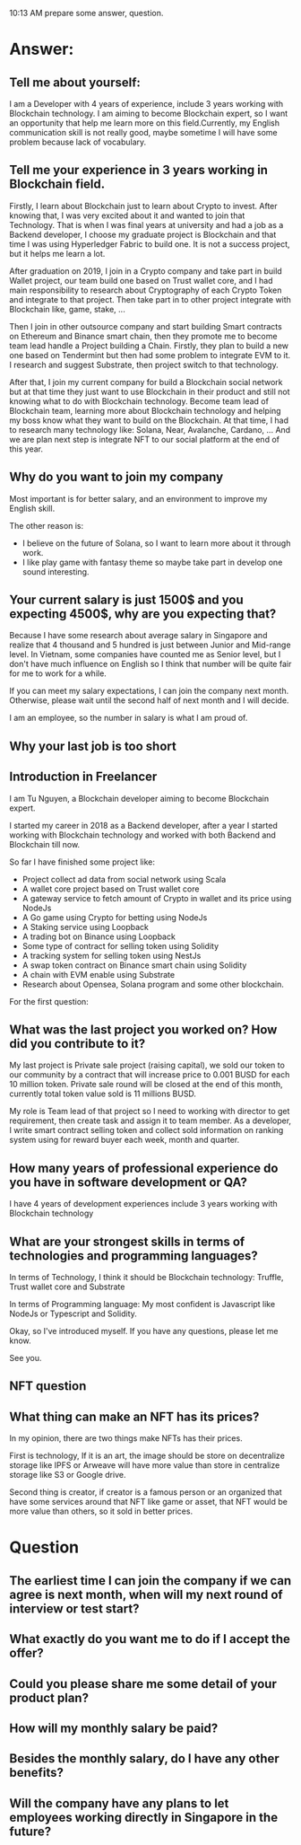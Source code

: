 10:13 AM prepare some answer, question.

# Answer:

## Tell me about yourself:

I am a Developer with 4 years of experience, include 3 years working with Blockchain technology. I am aiming to become Blockchain expert, so I want an opportunity that help me learn more on this field.Currently, my English communication skill is not really good, maybe sometime I will have some problem because lack of vocabulary.

## Tell me your experience in 3 years working in Blockchain field.

Firstly, I learn about Blockchain just to learn about Crypto to invest. After knowing that, I was very excited about it and wanted to join that Technology. That is when I was final years at university and had a job as a Backend developer, I choose my graduate project is Blockchain and that time I was using Hyperledger Fabric to build one. It is not a success project, but it helps me learn a lot. 

After graduation on 2019, I join in a Crypto company and take part in build Wallet project, our team build one based on Trust wallet core, and I had main responsibility to research about Cryptography of each Crypto Token and integrate to that project. Then take part in to other project integrate with Blockchain like, game, stake, ...

Then I join in other outsource company and start building Smart contracts on Ethereum and Binance smart chain, then they promote me to become team lead handle a Project building a Chain. Firstly, they plan to build a new one based on Tendermint but then had some problem to integrate EVM to it. I research and suggest Substrate, then project switch to that technology.

After that, I join my current company for build a Blockchain social network but at that time they just want to use Blockchain in their product and still not knowing what to do with Blockchain technology. Become team lead of Blockchain team, learning more about Blockchain technology and helping my boss know what they want to build on the Blockchain. At that time, I had to research many technology like: Solana, Near, Avalanche, Cardano, ... And we are plan next step is integrate NFT to our social platform at the end of this year.

## Why do you want to join my company

Most important is for better salary, and an environment to improve my English skill. 

The other reason is: 
- I believe on the future of Solana, so I want to learn more about it through work.
- I like play game with fantasy theme so maybe take part in develop one sound interesting.

## Your current salary is just 1500$ and you expecting 4500$, why are you expecting that?

Because I have some research about average salary in Singapore and realize that 4 thousand and 5 hundred is just between Junior and Mid-range level. In Vietnam, some companies have counted me as Senior level, but I don't have much influence on English so I think that number will be quite fair for me to work for a while.

If you can meet my salary expectations, I can join the company next month. Otherwise, please wait until the second half of next month and I will decide.

I am an employee, so the number in salary is what I am proud of.

## Why your last job is too short


## Introduction in Freelancer

I am Tu Nguyen, a Blockchain developer aiming to become Blockchain expert.

I started my career in 2018 as a Backend developer, after a year I started working with Blockchain technology and worked with both Backend and Blockchain till now.

So far I have finished some project like:

- Project collect ad data from social network using Scala
- A wallet core project based on Trust wallet core 
- A gateway service to fetch amount of Crypto in wallet and its price using NodeJs
- A Go game using Crypto for betting using NodeJs
- A Staking service using Loopback
- A trading bot on Binance using Loopback
- Some type of contract for selling token using Solidity
- A tracking system for selling token using NestJs
- A swap token contract on Binance smart chain using Solidity
- A chain with EVM enable using Substrate
- Research about Opensea, Solana program and some other blockchain.

For the first question:

## What was the last project you worked on? How did you contribute to it?

My last project is Private sale project (raising capital), we sold our token to our community by a contract that will increase price to 0.001 BUSD for each 10 million token. Private sale round will be closed at the end of this month, currently total token value sold is 11 millions BUSD.

My role is Team lead of that project so I need to working with director to get requirement, then create task and assign it to team member. As a developer, I write smart contract selling token and collect sold information on ranking system using for reward buyer each week, month and quarter.

## How many years of professional experience do you have in software development or QA?

I have 4 years of development experiences include 3 years working with Blockchain technology

## What are your strongest skills in terms of technologies and programming languages?

In terms of Technology, I think it should be Blockchain technology: Truffle, Trust wallet core and Substrate

In terms of Programming language: My most confident is Javascript like NodeJs or Typescript and Solidity.

Okay, so I've introduced myself. If you have any questions, please let me know.

See you.

## NFT question

## What thing can make an NFT has its prices?

In my opinion, there are two things make NFTs has their prices.

First is technology, If it is an art, the image should be store on decentralize storage like IPFS or Arweave will have more value than store in centralize storage like S3 or Google drive.

Second thing is creator, if creator is a famous person or an organized that have some services around that NFT like game or asset, that NFT would be more value than others, so it sold in better prices.



# Question

## The earliest time I can join the company if we can agree is next month, when will my next round of interview or test start?

## What exactly do you want me to do if I accept the offer?

## Could you please share me some detail of your product plan?

## How will my monthly salary be paid?

## Besides the monthly salary, do I have any other benefits?

## Will the company have any plans to let employees working directly in Singapore in the future?


